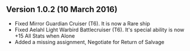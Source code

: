 ## Version 1.0.2 (10 March 2016)

 - Fixed Mirror Guardian Cruiser (T6). It is now a Rare ship
 - Fixed Aelahl Light Warbird Battlecruiser (T6). It's special ability is now +15 All Stats when Alone
 - Added a missing assignment, Negotiate for Return of Salvage
